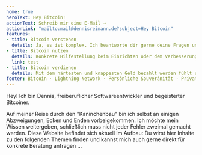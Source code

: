 ```yaml
---
home: true
heroText: Hey Bitcoin!
actionText: Schreib mir eine E-Mail →
actionLink: "mailto:mail@dennisreimann.de?subject=Hey Bitcoin"
features:
- title: Bitcoin verstehen
  details: Ja, es ist komplex. Ich beantworte dir gerne deine Fragen und helfe dir auf deinem Weg durch den sogenannten Kaninchenbau. 🕳🐇
- title: Bitcoin nutzen
  details: Konkrete Hilfestellung beim Einrichten oder dem Verbesserung deines Setups. Ein Workshop mit mehreren Freunden? Gern auch das! 🤘🚀
  link: test
- title: Bitcoin verdienen
  details: Mit dem härtesten und knappesten Geld bezahlt werden fühlt sich gut an. Ich zeig dir wie es geht und wie die Buchhaltung funktioniert. 💸🤓
footer: Bitcoin · Lightning Network · Persönliche Souveränität · Privatsphäre · Datensicherheit · Self-Hosting
---
```

Hey! Ich bin Dennis, freiberuflicher Softwareentwickler und begeisterter Bitcoiner.

Auf meiner Reise durch den "Kaninchenbau" bin ich selbst an einigen Abzweigungen, Ecken und Enden vorbeigekommen.
Ich möchte mein Wissen weitergeben, schließlich muss nicht jeder Fehler zweimal gemacht werden.
Diese Website befindet sich aktuell im Aufbau: Du wirst hier Inhalte zu den folgenden Themen finden und kannst mich auch gerne direkt für konkrete Beratung anfragen …
